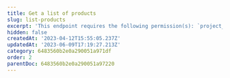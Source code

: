 ```yaml
---
title: Get a list of products
slug: list-products
excerpt: 'This endpoint requires the following permission(s): `project_configuration:products:read`.'
hidden: false
createdAt: '2023-04-12T15:55:05.237Z'
updatedAt: '2023-06-09T17:19:27.213Z'
category: 6483560b2e0a290051a971df
order: 2
parentDoc: 6483560b2e0a290051a97220
---
```

